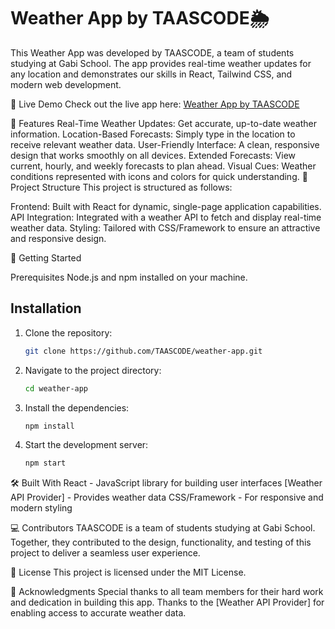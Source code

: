 # Weather App by TAASCODE🌦️

This Weather App was developed by TAASCODE, a team of students studying at Gabi School. 
The app provides real-time weather updates for any location and demonstrates our skills in React, Tailwind CSS, and modern web development.

🔗 Live Demo
Check out the live app here: [Weather App by TAASCODE](https://673445a04396837af6a2bed0--willowy-choux-2916a8.netlify.app/)


🌟 Features
Real-Time Weather Updates: Get accurate, up-to-date weather information.
Location-Based Forecasts: Simply type in the location to receive relevant weather data.
User-Friendly Interface: A clean, responsive design that works smoothly on all devices.
Extended Forecasts: View current, hourly, and weekly forecasts to plan ahead.
Visual Cues: Weather conditions represented with icons and colors for quick understanding.
📂 Project Structure
This project is structured as follows:

Frontend: Built with React for dynamic, single-page application capabilities.
API Integration: Integrated with a weather API to fetch and display real-time weather data.
Styling: Tailored with CSS/Framework to ensure an attractive and responsive design.


🚀 Getting Started

Prerequisites
Node.js and npm installed on your machine.




## Installation

1. Clone the repository:

   ```bash
   git clone https://github.com/TAASCODE/weather-app.git
   ```

2. Navigate to the project directory:

   ```bash
   cd weather-app
   ```

3. Install the dependencies:

   ```bash
   npm install
   ```

4. Start the development server:

   ```bash
   npm start
   ```


🛠️ Built With
React - JavaScript library for building user interfaces
[Weather API Provider] - Provides weather data
CSS/Framework - For responsive and modern styling


💻 Contributors
TAASCODE is a team of students studying at Gabi School. Together, 
they contributed to the design, functionality, and testing of this project to deliver a seamless user experience.


📝 License
This project is licensed under the MIT License.


🤝 Acknowledgments
Special thanks to all team members for their hard work and dedication in building this app. 
Thanks to the [Weather API Provider] for enabling access to accurate weather data.

